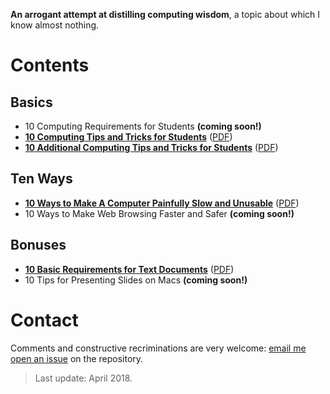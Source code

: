 __An arrogant attempt at distilling computing wisdom__, a topic about which I know almost nothing.

# Contents

## Basics

- 10 Computing Requirements for Students 
__(coming soon!)__
- __[10 Computing Tips and Tricks for Students][ct1]__ 
([PDF][ct1-pdf])
- __[10 Additional Computing Tips and Tricks for Students][ct2]__ 
([PDF][ct2-pdf])

## Ten Ways

- __[10 Ways to Make A Computer Painfully Slow and Unusable][slow]__ 
([PDF][slow-pdf])
- 10 Ways to Make Web Browsing Faster and Safer 
__(coming soon!)__

## Bonuses

- __[10 Basic Requirements for Text Documents][txt]__ 
([PDF][txt-pdf])
- 10 Tips for Presenting Slides on Macs 
__(coming soon!)__

[ct1]: computing-tricks-1.md
[ct1-pdf]: https://cdn.rawgit.com/briatte/computing/85f32dec/computing-tricks-1.pdf
[ct2]: computing-tricks-2.md
[ct2-pdf]: https://cdn.rawgit.com/briatte/computing/85f32dec/computing-tricks-2.pdf
[slow]: slow-computers.md
[slow-pdf]: https://cdn.rawgit.com/briatte/computing/85f32dec/slow-computers.pdf
[txt]: text-documents.md
[txt-pdf]: https://cdn.rawgit.com/briatte/computing/cf94b41f/text-documents.pdf

# Contact

Comments and constructive recriminations are very welcome: [email me](mailto:f.briatte@gmail.com) [open an issue](https://github.com/briatte/computing/issues) on the repository.

> Last update: April 2018.
